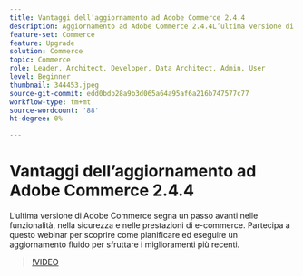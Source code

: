 ```yaml
---
title: Vantaggi dell’aggiornamento ad Adobe Commerce 2.4.4
description: Aggiornamento ad Adobe Commerce 2.4.4L’ultima versione di Adobe Commerce segna un passo avanti nelle funzionalità e nella sicurezza di e-commerce. Partecipa a questo webinar per scoprire come pianificare ed eseguire un aggiornamento fluido per sfruttare i miglioramenti più recenti.
feature-set: Commerce
feature: Upgrade
solution: Commerce
topic: Commerce
role: Leader, Architect, Developer, Data Architect, Admin, User
level: Beginner
thumbnail: 344453.jpeg
source-git-commit: edd0bdb28a9b3d065a64a95af6a216b747577c77
workflow-type: tm+mt
source-wordcount: '88'
ht-degree: 0%

---
```


# Vantaggi dell’aggiornamento ad Adobe Commerce 2.4.4

L’ultima versione di Adobe Commerce segna un passo avanti nelle funzionalità, nella sicurezza e nelle prestazioni di e-commerce. Partecipa a questo webinar per scoprire come pianificare ed eseguire un aggiornamento fluido per sfruttare i miglioramenti più recenti.

>[!VIDEO](https://video.tv.adobe.com/v/344453/?quality=12&learn=on)
